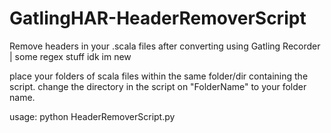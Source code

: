 # GatlingHAR-HeaderRemoverScript
Remove headers in your .scala files after converting using Gatling Recorder | some regex stuff idk im new

place your folders of scala files within the same folder/dir containing the script.
change the directory in the script on "FolderName" to your folder name.

usage:  python HeaderRemoverScript.py
